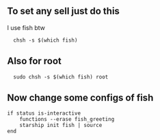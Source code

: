## To set any sell just do this 
I use fish btw
```shell
  chsh -s $(which fish)
```

## Also for root 
```shell
  sudo chsh -s $(which fish) root
```

## Now change some configs of fish  
```fish
if status is-interactive
    functions --erase fish_greeting
    starship init fish | source
end
```

